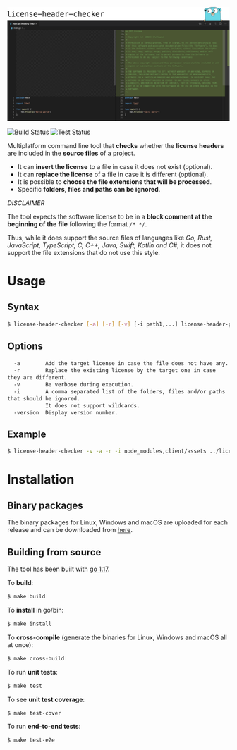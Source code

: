 ![Header](images/header.png)

![Build Status](https://github.com/lluissm/license-header-checker/workflows/Build/badge.svg) ![Test Status](https://github.com/lluissm/license-header-checker/workflows/Test/badge.svg)

Multiplatform command line tool that **checks** whether the **license headers** are included in the **source files** of a project.

- It can **insert the license** to a file in case it does not exist (optional).
- It can **replace the license** of a file in case it is different (optional).
- It is possible to **choose the file extensions that will be processed**.
- Specific **folders, files and paths can be ignored**.

_DISCLAIMER_

The tool expects the software license to be in a **block comment at the beginning of the file** following the format `/* */`.

Thus, while it does support the source files of languages like _Go, Rust, JavaScript, TypeScript, C, C++, Java, Swift, Kotlin and C#_, it does not support the file extensions that do not use this style.

# Usage

## Syntax

```bash
$ license-header-checker [-a] [-r] [-v] [-i path1,...] license-header-path src-path extensions...
```

## Options

```
  -a        Add the target license in case the file does not have any.
  -r        Replace the existing license by the target one in case they are different.
  -v        Be verbose during execution.
  -i        A comma separated list of the folders, files and/or paths that should be ignored.
            It does not support wildcards.
  -version  Display version number.
```

## Example

```bash
$ license-header-checker -v -a -r -i node_modules,client/assets ../license_header.txt . js ts
```

# Installation

## Binary packages

The binary packages for Linux, Windows and macOS are uploaded for each release and can be downloaded from [here](https://github.com/lluissm/license-header-checker/releases).

## Building from source

The tool has been built with [go 1.17](https://golang.org/doc/devel/release.html#go1.17).

To **build**:

```bash
$ make build
```

To **install** in go/bin:

```bash
$ make install
```

To **cross-compile** (generate the binaries for Linux, Windows and macOS all at once):

```bash
$ make cross-build
```

To run **unit tests**:

```bash
$ make test
```

To see **unit test coverage**:

```bash
$ make test-cover
```

To run **end-to-end tests**:

```bash
$ make test-e2e
```

